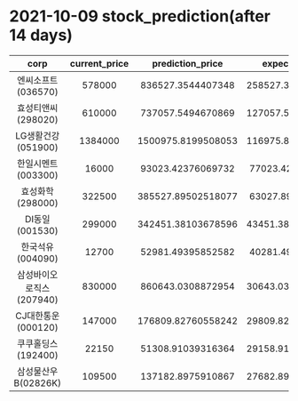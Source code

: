 # 2021-10-09 stock_prediction(after 14 days)

|   corp   |   current_price   |   prediction_price   |   expected_profit   |
|:--------:|:-----------------:|:--------------------:|:-------------------:|
|엔씨소프트(036570)|578000|836527.3544407348|258527.35444073484|
|효성티앤씨(298020)|610000|737057.5494670869|127057.54946708691|
|LG생활건강(051900)|1384000|1500975.8199508053|116975.81995080528|
|한일시멘트(003300)|16000|93023.42376069732|77023.42376069732|
|효성화학(298000)|322500|385527.89502518077|63027.89502518077|
|DI동일(001530)|299000|342451.38103678596|43451.381036785955|
|한국석유(004090)|12700|52981.49395852582|40281.49395852582|
|삼성바이오로직스(207940)|830000|860643.0308872954|30643.030887295376|
|CJ대한통운(000120)|147000|176809.82760558242|29809.827605582424|
|쿠쿠홀딩스(192400)|22150|51308.91039316364|29158.910393163642|
|삼성물산우B(02826K)|109500|137182.8975910867|27682.897591086687|
